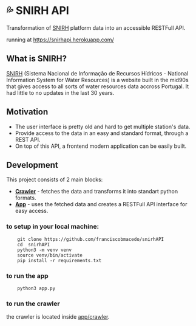 # :sweat_drops: SNIRH API

Transformation of [SNIRH](https://snirh.apambiente.pt/) platform data into an accessible RESTFull API.

running at https://snirhapi.herokuapp.com/

## What is SNIRH?

[SNIRH](https://snirh.apambiente.pt/) (Sistema Nacional de Informação de Recursos Hídricos - National Information System for Water Resources) is a website built in the mid90s that gives access to all sorts of water resources data accross Portugal. It had little to no updates in the last 30 years.

## Motivation

- The user interface is pretty old and hard to get multiple station's data.
- Provide access to the data in an easy and standard format, through a REST API.
- On top of this API, a frontend modern application can be easily built.

## Development

This project consists of 2 main blocks:

- [**Crawler**](app/crawler) - fetches the data and transforms it into standart python formats.
- [**App**](app) - uses the fetched data and creates a RESTFull API interface for easy access.

### to setup in your local machine:

```
    git clone https://github.com/franciscobmacedo/snirhAPI
    cd  snirhAPI
    python3 -m venv venv
    source venv/bin/activate
    pip install -r requirements.txt
```

### to run the app

```
    python3 app.py
```

### to run the crawler

the crawler is located inside [app/crawler](app/crawler).
